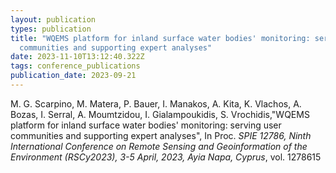 ```yaml
---
layout: publication
types: publication
title: "WQEMS platform for inland surface water bodies' monitoring: serving user
  communities and supporting expert analyses"
date: 2023-11-10T13:12:40.322Z
tags: conference_publications
publication_date: 2023-09-21
---
```

<!--StartFragment-->

M. G. Scarpino, M. Matera, P. Bauer, I. Manakos, A. Kita, K. Vlachos, A. Bozas, I. Serral, A. Moumtzidou, I. Gialampoukidis, S. Vrochidis,"WQEMS platform for inland surface water bodies' monitoring: serving user communities and supporting expert analyses", In Proc. *SPIE 12786, Ninth International Conference on Remote Sensing and Geoinformation of the Environment (RSCy2023), 3-5 April, 2023, Ayia Napa, Cyprus*, vol. 1278615 

<!--EndFragment-->